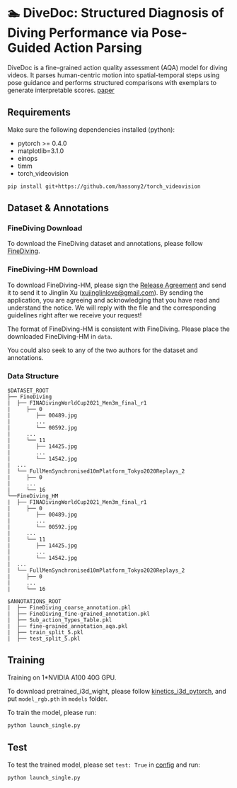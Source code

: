 # 🏊 DiveDoc: Structured Diagnosis of Diving Performance via Pose-Guided Action Parsing
DiveDoc is a fine-grained action quality assessment (AQA) model for diving videos. It parses human-centric motion into spatial-temporal steps using pose guidance and performs structured comparisons with exemplars to generate interpretable scores.
[paper](paper/DiveDoc.pdf)


## Requirements

Make sure the following dependencies installed (python):

* pytorch >= 0.4.0
* matplotlib=3.1.0
* einops
* timm
* torch_videovision

```
pip install git+https://github.com/hassony2/torch_videovision
```

## Dataset & Annotations

### FineDiving Download

To download the FineDiving dataset and annotations, please follow [FineDiving](https://github.com/xujinglin/FineDiving).

### FineDiving-HM Download
To download FineDiving-HM, please sign the [Release Agreement](agreement/Release_Agreement.pdf) and send it to send it to Jinglin Xu (xujinglinlove@gmail.com). By sending the application, you are agreeing and acknowledging that you have read and understand the notice. We will reply with the file and the corresponding guidelines right after we receive your request!


The format of FineDiving-HM is consistent with FineDiving. Please place the downloaded FineDiving-HM in `data`.

You could also seek to any of the two authors for the dataset and annotations.

### Data Structure

```
$DATASET_ROOT
├── FineDiving
|  ├── FINADivingWorldCup2021_Men3m_final_r1
|     ├── 0
|        ├── 00489.jpg
|        ...
|        └── 00592.jpg
|     ...
|     └── 11
|        ├── 14425.jpg
|        ...
|        └── 14542.jpg
|  ...
|  └── FullMenSynchronised10mPlatform_Tokyo2020Replays_2
|     ├── 0
|     ...
|     └── 16 
└──FineDiving_HM
|  ├── FINADivingWorldCup2021_Men3m_final_r1
|     ├── 0
|        ├── 00489.jpg
|        ...
|        └── 00592.jpg
|     ...
|     └── 11
|        ├── 14425.jpg
|        ...
|        └── 14542.jpg
|  ...
|  └── FullMenSynchronised10mPlatform_Tokyo2020Replays_2
|     ├── 0
|     ...
|     └── 16 

$ANNOTATIONS_ROOT
|  ├── FineDiving_coarse_annotation.pkl
|  ├── FineDiving_fine-grained_annotation.pkl
|  ├── Sub_action_Types_Table.pkl
|  ├── fine-grained_annotation_aqa.pkl
|  ├── train_split_5.pkl
|  ├── test_split_5.pkl
```

## Training
Training on 1*NVIDIA A100 40G GPU.

To download pretrained_i3d_wight, please follow [kinetics_i3d_pytorch](https://github.com/hassony2/kinetics_i3d_pytorch/tree/master), and put `model_rgb.pth` in `models` folder.

To train the model, please run:
```bash
python launch_single.py
```

## Test
To test the trained model, please set `test: True` in [config](FineDiving_FineParser.yaml) and run:
```bash
python launch_single.py
```

